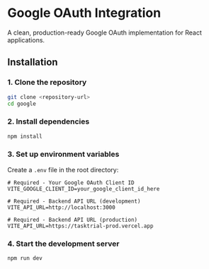 # Google OAuth Integration

A clean, production-ready Google OAuth implementation for React applications.

## Installation

### 1. Clone the repository

```bash
git clone <repository-url>
cd google
```

### 2. Install dependencies

```bash
npm install
```

### 3. Set up environment variables

Create a `.env` file in the root directory:

```env
# Required - Your Google OAuth Client ID
VITE_GOOGLE_CLIENT_ID=your_google_client_id_here

# Required - Backend API URL (development)
VITE_API_URL=http://localhost:3000

# Required - Backend API URL (production)
VITE_API_URL=https://tasktrial-prod.vercel.app
```

### 4. Start the development server

```bash
npm run dev
```
